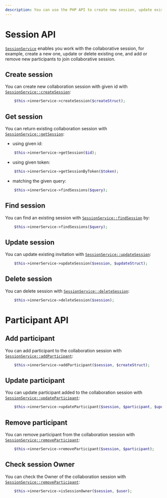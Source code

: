 ```yaml
---
description: You can use the PHP API to create new session, update existing one, find or delete it, and add or remove participants.
---
```


# Session API

[`SessionService`](../../api/php_api/php_api_reference/classes/Ibexa-Contracts-Core-Repository-SessionService.html) enables you work with the collaborative session, for example, create a new one, update or delete existing one, and add or remove new participants to join collaborative session.

## Create session

You can create new collaboration session with given id with [`SessionService::createSession`](../../api/php_api/php_api_reference/classes/Ibexa-Contracts-Core-Repository-SessionService.html#method_createSession):

``` php
    $this->innerService->createSession($createStruct);
```
## Get session

You can return existing collaboration session with [`SessionService::getSession`](../../api/php_api/php_api_reference/classes/Ibexa-Contracts-Core-Repository-SessionService.html#method_getSession):

- using given id:

``` php
    $this->innerService->getSession($id);
```

- using given token:

``` php
    $this->innerService->getSessionByToken($token);
```

- matching the given query:

``` php
    $this->innerService->findSessions($query);
```

## Find session

You can find an existing session with [`SessionService::findSession`](../../api/php_api/php_api_reference/classes/Ibexa-Contracts-Core-Repository-SessionService.html#method_findSession) by:

``` php
    $this->innerService->findSessions($query);
```

## Update session

You can update existing invitation with [`SessionService::updateSession`](../../api/php_api/php_api_reference/classes/Ibexa-Contracts-Core-Repository-SessionService.html#method_updateSession):

``` php
    $this->innerService->updateSession($session, $updateStruct);
```

## Delete session

You can delete session with [`SessionService::deleteSession`](../../api/php_api/php_api_reference/classes/Ibexa-Contracts-Core-Repository-SessionService.html#method_deleteSession):

``` php
    $this->innerService->deleteSession($session);
```

# Participant API

## Add participant

You can add participant to the collaboration session with [`SessionService::addParticipant`](../../api/php_api/php_api_reference/classes/Ibexa-Contracts-Core-Repository-SessionService.html#method_addParticipant):

``` php
    $this->innerService->addParticipant($session, $createStruct);
```

## Update participant

You can update participant added to the collaboration session with [`SessionService::updateParticipant`](../../api/php_api/php_api_reference/classes/Ibexa-Contracts-Core-Repository-SessionService.html#method_updateParticipant):

``` php
    $this->innerService->updateParticipant($session, $participant, $updateStruct);
```
## Remove participant

You can remove participant from the collaboration session with [`SessionService::removeParticipant`](../../api/php_api/php_api_reference/classes/Ibexa-Contracts-Core-Repository-SessionService.html#method_removeParticipant):

``` php
    $this->innerService->removeParticipant($session, $participant);
```

## Check session Owner

You can check the Owner of the collaboration session with [`SessionService::removeParticipant`](../../api/php_api/php_api_reference/classes/Ibexa-Contracts-Core-Repository-SessionService.html#method_removeParticipant):

``` php
    $this->innerService->isSessionOwner($session, $user);
```